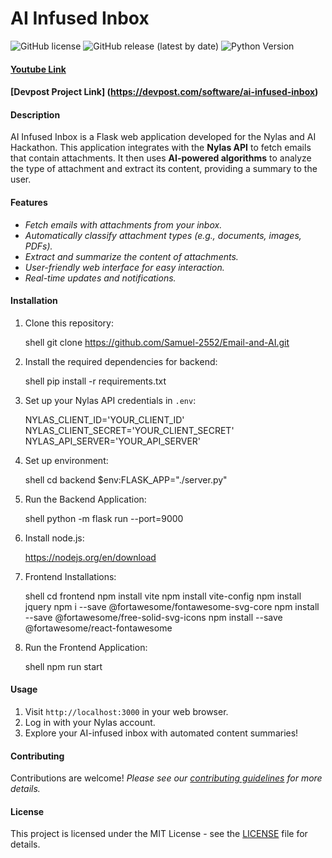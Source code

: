 # AI Infused Inbox

![GitHub license](https://img.shields.io/github/license/Samuel-2552/Email-and-AI)
![GitHub release (latest by date)](https://github.com/Samuel-2552/Email-and-AI.git)
![Python Version](https://img.shields.io/badge/python-3.8%2B-blue)

#### [Youtube Link](https://youtu.be/dBADSJoyLpM)

#### [Devpost Project Link] (https://devpost.com/software/ai-infused-inbox)

#### Description

AI Infused Inbox is a Flask web application developed for the Nylas and AI Hackathon. This application integrates with the **Nylas API** to fetch emails that contain attachments. It then uses **AI-powered algorithms** to analyze the type of attachment and extract its content, providing a summary to the user.

#### Features

- *Fetch emails with attachments from your inbox.*
- *Automatically classify attachment types (e.g., documents, images, PDFs).*
- *Extract and summarize the content of attachments.*
- *User-friendly web interface for easy interaction.*
- *Real-time updates and notifications.*

#### Installation

1. Clone this repository:

   shell
   git clone https://github.com/Samuel-2552/Email-and-AI.git
   

2. Install the required dependencies for backend:

   shell
   pip install -r requirements.txt
   

3. Set up your Nylas API credentials in `.env`:

    NYLAS_CLIENT_ID='YOUR_CLIENT_ID'
    NYLAS_CLIENT_SECRET='YOUR_CLIENT_SECRET'
    NYLAS_API_SERVER='YOUR_API_SERVER'


4. Set up environment:

   shell
   cd backend
   $env:FLASK_APP="./server.py"


5. Run the Backend Application:

    shell
    python -m flask run --port=9000
    
6. Install node.js:
    
    https://nodejs.org/en/download

7. Frontend Installations:
    
    shell
    cd frontend
    npm install vite
    npm install vite-config
    npm install jquery
    npm i --save @fortawesome/fontawesome-svg-core
    npm install --save @fortawesome/free-solid-svg-icons
    npm install --save @fortawesome/react-fontawesome

8. Run the Frontend Application:

    shell
    npm run start
    

   
   

#### Usage

1. Visit `http://localhost:3000` in your web browser.
2. Log in with your Nylas account.
3. Explore your AI-infused inbox with automated content summaries!

#### Contributing

Contributions are welcome! 
*Please see our [contributing guidelines](CONTRIBUTING.md) for more details.*

#### License

This project is licensed under the MIT License - see the [LICENSE](LICENSE) file for details.
